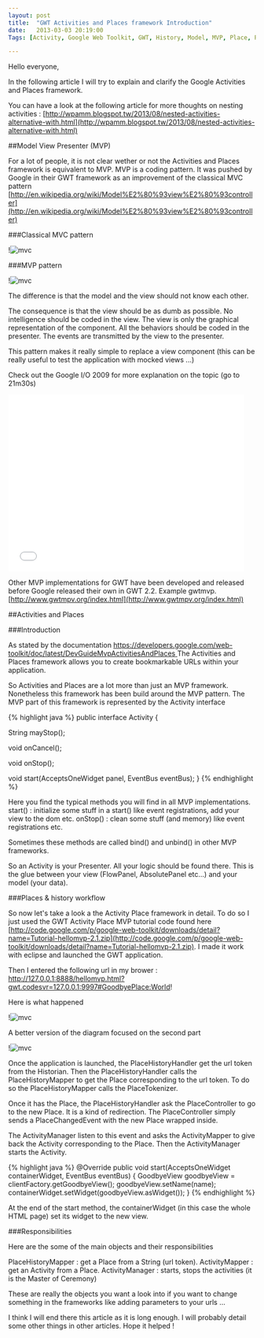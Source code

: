 ```yaml
---
layout: post
title:  "GWT Activities and Places framework Introduction"
date:   2013-03-03 20:19:00
Tags: [Activity, Google Web Toolkit, GWT, History, Model, MVP, Place, Presenter, Token, URL, View]

---
```


Hello everyone,

In the following article I will try to explain and clarify the Google Activities and Places framework.

You can have a look at the following article for more thoughts on nesting activities : [http://wpamm.blogspot.tw/2013/08/nested-activities-alternative-with.html](http://wpamm.blogspot.tw/2013/08/nested-activities-alternative-with.html)

##Model View Presenter (MVP)


For a lot of people, it is not clear wether or not the Activities and Places framework is equivalent to MVP. MVP is a coding pattern. It was pushed by Google in their GWT framework as an improvement of the classical MVC pattern [http://en.wikipedia.org/wiki/Model%E2%80%93view%E2%80%93controller](http://en.wikipedia.org/wiki/Model%E2%80%93view%E2%80%93controller)

###Classical MVC pattern

!![mvc](/img/MVC.png)


###MVP pattern 

!![mvc](/img/MVP.png)


The difference is that the model and the view should not know each other.

The consequence is that the view should be as dumb as possible. No intelligence should be coded in the view. The view is only the graphical representation of the component. All the behaviors should be coded in the presenter. The events are transmitted by the view to the presenter.

This pattern makes it really simple to replace a view component (this can be really useful to test the application with mocked views ...)

Check out the Google I/O 2009 for more explanation on the topic (go to 21m30s)

<iframe width="480" height="360" src="//www.youtube.com/embed/PDuhR18-EdM?t=21m29s" frameborder="0" allowfullscreen></iframe>


Other MVP implementations for GWT have been developed and released before Google released their own in GWT 2.2. Example gwtmvp. [http://www.gwtmpv.org/index.html](http://www.gwtmpv.org/index.html)

##Activities and Places

###Introduction

As stated by the documentation [https://developers.google.com/web-toolkit/doc/latest/DevGuideMvpActivitiesAndPlaces
](https://developers.google.com/web-toolkit/doc/latest/DevGuideMvpActivitiesAndPlaces
)
The Activities and Places framework allows you to create bookmarkable URLs within your application.

So Activities and Places are a lot more than just an MVP framework. Nonetheless this framework has been build around the MVP pattern. The MVP part of this framework is represented by the Activity interface

{% highlight java %}
public interface Activity {

  String mayStop();

  void onCancel();

  void onStop();

  void start(AcceptsOneWidget panel, EventBus eventBus);
}
{% endhighlight %}

Here you find the typical methods you will find in all MVP implementations.
start() : initialize some stuff in a start() like event registrations, add your view to the dom etc.
onStop() : clean some stuff (and memory) like event registrations etc.

Sometimes these methods are called bind() and unbind() in other MVP frameworks.

So an Activity is your Presenter. All your logic should be found there. This is the glue between your view (FlowPanel, AbsolutePanel etc...) and your model (your data).

###Places & history workflow


So now let's take a look a the Activity Place framework in detail. To do so I just used the GWT Activity Place MVP tutorial code found here [http://code.google.com/p/google-web-toolkit/downloads/detail?name=Tutorial-hellomvp-2.1.zip](http://code.google.com/p/google-web-toolkit/downloads/detail?name=Tutorial-hellomvp-2.1.zip). I made it work with eclipse and launched the GWT application.

Then I entered the following url in my brower : http://127.0.0.1:8888/hellomvp.html?gwt.codesvr=127.0.0.1:9997#GoodbyePlace:World!

Here is what happened

!![mvc](/img/ActivityPlaceDiagram.png)

A better version of the diagram focused on the second part

!![mvc](/img/SimpleActivityPlaceDiagram.jpg)

Once the application is launched, the PlaceHistoryHandler get the url token from the Historian. Then the PlaceHistoryHandler calls the PlaceHistoryMapper to get the Place corresponding to the url token. To do so the PlaceHistoryMapper calls the PlaceTokenizer.

Once it has the Place, the PlaceHistoryHandler ask the PlaceController to go to the new Place. It is a kind of redirection. The PlaceController simply sends a PlaceChangedEvent with the new Place wrapped inside.

The ActivityManager listen to this event and asks the ActivityMapper to give back the Activity corresponding to the Place. Then the ActivityManager starts the Activity.

{% highlight java %}
@Override
public void start(AcceptsOneWidget containerWidget, EventBus eventBus)
{
    GoodbyeView goodbyeView = clientFactory.getGoodbyeView();
    goodbyeView.setName(name);
    containerWidget.setWidget(goodbyeView.asWidget());
}
{% endhighlight %}

At the end of the start method, the containerWidget (in this case the whole HTML page) set its widget to the new view.

###Responsibilities


Here are the some of the main objects and their responsibilities

PlaceHistoryMapper : get a Place from a String (url token).
ActivityMapper : get an Activity from a Place.
ActivityManager : starts, stops the activities (it is the Master of Ceremony)

These are really the objects you want a look into if you want to change something in the frameworks like adding parameters to your urls ...

I think I will end there this article as it is long enough. I will probably detail some other things in other articles. Hope it helped !
